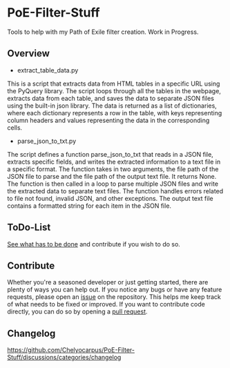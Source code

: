# PoE-Filter-Stuff

Tools to help with my Path of Exile filter creation. Work in Progress.

## Overview
- extract_table_data.py

This is a script that extracts data from HTML tables in a specific URL using the PyQuery library. The script loops through all the tables in the webpage, extracts data from each table, and saves the data to separate JSON files using the built-in json library. The data is returned as a list of dictionaries, where each dictionary represents a row in the table, with keys representing column headers and values representing the data in the corresponding cells.


- parse_json_to_txt.py

The script defines a function parse_json_to_txt that reads in a JSON file, extracts specific fields, and writes the extracted information to a text file in a specific format. The function takes in two arguments, the file path of the JSON file to parse and the file path of the output text file. It returns None. The function is then called in a loop to parse multiple JSON files and write the extracted data to separate text files. The function handles errors related to file not found, invalid JSON, and other exceptions. The output text file contains a formatted string for each item in the JSON file.

## ToDo-List
[See what has to be done](https://github.com/Chelyocarpus/PoE-Filter-Stuff/discussions/categories/todo) and contribute if you wish to do so.

## Contribute

Whether you're a seasoned developer or just getting started, there are plenty of ways you can help out.
If you notice any bugs or have any feature requests, please open an [issue](https://github.com/Chelyocarpus/PoE-Filter-Stuff/issues) on the repository. This helps me keep track of what needs to be fixed or improved.
If you want to contribute code directly, you can do so by opening a [pull request](https://github.com/Chelyocarpus/PoE-Filter-Stuff/pulls).

## Changelog
https://github.com/Chelyocarpus/PoE-Filter-Stuff/discussions/categories/changelog
